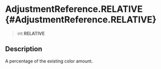 AdjustmentReference.RELATIVE {#AdjustmentReference.RELATIVE}
============================

> int **RELATIVE**

Description
-----------

A percentage of the existing color amount.
